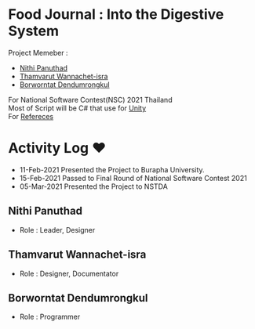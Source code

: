 # Food Journal : Into the Digestive System
Project Memeber : 
 - [Nithi Panuthad](https://github.com/TryHardBoi)
 - [Thamvarut Wannachet-isra](https://github.com/RealThamvarut)
 - [Borworntat Dendumrongkul](https://github.com/MasterIceZ)
 
For National Software Contest(NSC) 2021 Thailand<br>
Most of Script will be C# that use for [Unity](https://unity.com/)<br> For [Refereces](https://docs.unity3d.com/ScriptReference/)<br>

# Activity Log :heart:
 - 11-Feb-2021 Presented the Project to Burapha University.
 - 15-Feb-2021 Passed to Final Round of National Software Contest 2021
 - 05-Mar-2021 Presented the Project to NSTDA
 
## Nithi Panuthad  
 - Role : Leader, Designer<br>
## Thamvarut Wannachet-isra  
 - Role : Designer, Documentator<br>
## Borworntat Dendumrongkul
 - Role : Programmer
